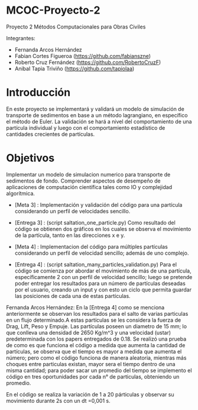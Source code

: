 # MCOC-Proyecto-2
Proyecto 2 Métodos Computacionales para Obras Civiles

Integrantes:

- Fernanda Arcos Hernández
- Fabian Cortes Figueroa (https://github.com/fabianszne)
- Roberto Cruz Fernández (https://github.com/RobertoCruzF)
- Anibal Tapia Triviño   (https://github.com/tapiolaa)

# Introducción
En este proyecto se implementará y validará un modelo de simulación de transporte de sedimentos en base a un método lagrangiano, en específico el método de Euler. 
La validación se hará a nivel del comportamiento de una partícula individual y luego con el comportamiento estadístico de cantidades
crecientes de partículas.

# Objetivos
Implementar un modelo de simulacion numerico para transporte de sedimentos de fondo. Comprender aspectos de desempeño de aplicaciones de computación científica tales como IO y complejidad algorítmica.

- [Meta 3] : Implementación y validación del código para una partícula considerando un perfil de velocidades sencillo.
- [Entrega 3] : (script saltation_one_particle.py) Como resultado del código se obtienen dos gráficos en los cuales se observa el movimiento de la partícula, tanto en las direcciones x e y.

- [Meta 4] : Implementacion del código para múltiples partículas considerando un perfil de velocidad sencillo; además de uno complejo.
- [Entrega 4] : (script saltation_many_particles_validation.py) Para el código se comienza por abordar el movimiento de más de una partícula, específicamente 2 con un perfil de velocidad sencillo; luego se pretende poder entregar los resultados para un número de partículas deseadas por el usuario, creando un input y con esto un ciclo que permita guardar las posiciones de cada una de estas partículas.

Fernanda Arcos Hernández:
En la [Entrega 4] como se menciona anteriormente se observan los resultados para el salto de varias particulas en un flujo determinado.A estas partículas se les considera la fuerza de Drag, Lift, Peso y Empuje. Las partículas poseen un diametro de 15 mm; lo que conlleva una densidad de 2650 Kg/m^3 y una velocidad (ustar) predeterminada con los papers entregados de 0.18. 
Se realizó una prueba de como es que funciona el código a medida que aumenta la cantidad de partículas, se observa que el tiempo es mayor a medida que aumenta el número; pero como el código funciona de manera aleatoria, mientras más choques entre particulas existan, mayor sera el tiempo dentro de una misma cantidad; para poder sacar un promedio del tiempo se implemento el código en tres oportunidades por cada n° de particulas, obteniendo un promedio.

En el código se realiza la variación de 1 a 20 párticulas y observar su movimiento durante 2s con un dt =0,001 s.

